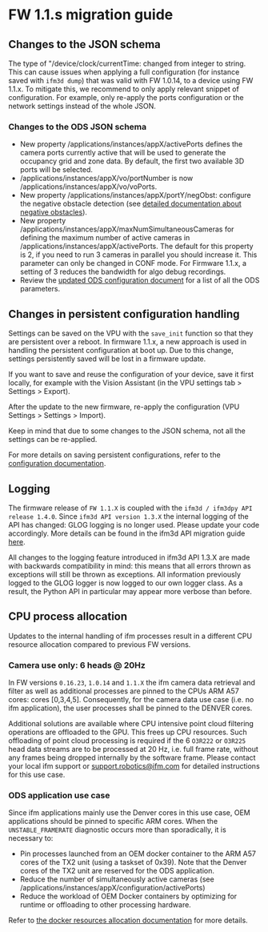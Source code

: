 # FW 1.1.s migration guide

## Changes to the JSON schema
The type of "/device/clock/currentTime: changed from integer to string. This can cause issues when applying a full configuration (for instance saved with `ifm3d dump`) that was valid with FW 1.0.14, to a device using FW 1.1.x. To mitigate this, we recommend to only apply relevant snippet of configuration. For example, only re-apply the ports configuration or the network settings instead of the whole JSON.


### Changes to the ODS JSON schema
- New property /applications/instances/appX/activePorts defines the camera ports currently active that will be used to generate the occupancy grid and zone data. By default, the first two available 3D ports will be selected.
- /applications/instances/appX/vo/portNumber is now /applications/instances/appX/vo/voPorts.
- New property /applications/instances/appX/portY/negObst: configure the negative obstacle detection (see [detailed documentation about negative obstacles](../../../ODS/NegativeObstacles/negative_obstacles.md)).
- New property /applications/instances/appX/maxNumSimultaneousCameras for defining the maximum number of active cameras in /applications/instances/appX/activePorts. The default for this property is 2, if you need to run 3 cameras in parallel you should increase it. This parameter can only be changed in CONF mode. For Firmware 1.1.x, a setting of 3 reduces the bandwidth for algo debug recordings.
- Review the [updated ODS configuration document](../../../ODS/Configuration/configuration.md) for a list of all the ODS parameters.

## Changes in persistent configuration handling
Settings can be saved on the VPU with the `save_init` function so that they are persistent over a reboot. In firmware 1.1.x, a new approach is used in handling the persistent configuration at boot up. Due to this change, settings persistently saved will be lost in a firmware update.

If you want to save and reuse the configuration of your device, save it first locally, for example with the Vision Assistant (in the VPU settings tab > Settings > Export).

After the update to the new firmware, re-apply the configuration (VPU Settings > Settings > Import).

Keep in mind that due to some changes to the JSON schema, not all the settings can be re-applied.

For more details on saving persistent configurations, refer to the [configuration documentation](../../../Technology/configuration.md#persistent-configuration).

## Logging
The firmware release of `FW 1.1.X` is coupled with the `ifm3d / ifm3dpy API release 1.4.0`.
Since `ifm3d API version 1.3.X` the internal logging of the API has changed: GLOG logging is no longer used. Please update your code accordingly.
More details can be found in the ifm3d API migration guide [here](https://api.ifm3d.com/stable/content/migration_guide/v1_3_0.html).

All changes to the logging feature introduced in ifm3d API 1.3.X are made with backwards compatibility in mind: this means that all errors thrown as exceptions will still be thrown as exceptions.
All information previously logged to the GLOG logger is now logged to our own logger class. As a result, the Python API in particular may appear more verbose than before.

## CPU process allocation
Updates to the internal handling of ifm processes result in a different CPU resource allocation compared to previous FW versions.

### Camera use only: 6 heads @ 20Hz

In FW versions `0.16.23`, `1.0.14` and `1.1.X` the ifm camera data retrieval and filter as well as additional processes are pinned to the CPUs ARM A57 cores: cores [0,3,4,5].
Consequently, for the camera data use case (i.e. no ifm application), the user processes shall be pinned to the DENVER cores.

Additional solutions are available where CPU intensive point cloud filtering operations are offloaded to the GPU. This frees up CPU resources.
Such offloading of point cloud processing is required if the 6 `O3R222` or `O3R225` head data streams are to be processed at 20 Hz, i.e. full frame rate, without any frames being dropped internally by the software frame.
Please contact your local ifm support or support.robotics@ifm.com for detailed instructions for this use case.

### ODS application use case
Since ifm applications mainly use the Denver cores in this use case, OEM applications should be pinned to specific ARM cores. When the `UNSTABLE_FRAMERATE` diagnostic occurs more than sporadically, it is necessary to:
+ Pin processes launched from an OEM docker container to the ARM A57 cores of the TX2 unit (using a taskset of 0x39). Note that the Denver cores of the TX2 unit are reserved for the ODS application.
+ Reduce the number of simultaneously active cameras (see /applications/instances/appX/configuration/activePorts)
+ Reduce the workload of OEM Docker containers by optimizing for runtime or offloading to other processing hardware.

Refer to [the docker resources allocation documentation](../../../SoftwareInterfaces/Docker/cpu.md) for more details.